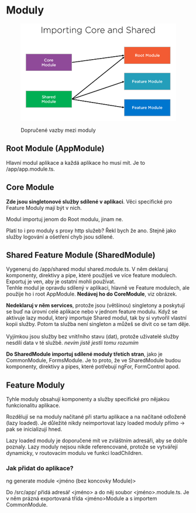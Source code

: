 # Moduly

<figure><img src=".gitbook/assets/image.png" alt=""><figcaption><p>Dopručené vazby mezi moduly</p></figcaption></figure>

## Root Module (AppModule)

Hlavní modul aplikace a každá aplikace ho musí mít. Je to /app/app.module.ts.&#x20;

## Core Module

**Zde jsou singletonové služby sdílené v aplikaci**. Věci specifické pro Feature Moduly mají být v nich.

Modul importuj jenom do Root modulu, jinam ne.

Platí to i pro moduly s proxy http služeb? Řekl bych že ano. Stejně jako služby logování a ošetření chyb jsou sdílené.&#x20;

## Shared Feature Module (SharedModule)

Vygeneruj do /app/shared modul shared.module.ts. V něm deklaruj komponenty, direktivy a pipe, které použiješ ve více feature modulech. Exportuj je ven, aby je ostatní mohli používat. \
Tenhle modul je opravdu sdílený v aplikaci, hlavně ve Feature modulech, ale použije ho i root AppModule. **Nedávej ho do CoreModule**, viz obrázek.

**Nedeklaruj v něm services**, protože jsou (většinou) singletony a poskytují se buď na úrovní celé aplikace nebo v jednom feature modulu. Když se aktivuje lazy modul, který importuje Shared modul, tak by si vytvořil vlastní kopii služby. Potom ta služba není singleton a můžeš se divit co se tam děje. \
\
Vyjímkou jsou služby bez vnitřního stavu (dat), protože uživatelé služby nesdílí data v té službě. _nevím jistě jestli tomu rozumím_

**Do SharedModule importuj sdílené moduly třetích stran**, jako je CommonModule, FormsModule. Je to proto, že ve SharedModule budou komponenty, direktivy a pipes, které potřebují ngFor, FormControl apod.

## Feature Moduly

Tyhle moduly obsahují komponenty a služby specifické pro nějakou funkcionalitu aplikace.

Rozdělují se na moduly načítané při startu aplikace a na načítané odloženě (lazy loaded). Je důležité nikdy neimportovat lazy loaded moduly přímo -> pak se inicializují hned.

Lazy loaded moduly je doporučené mít ve zvláštním adresáři, aby se dobře poznaly. Lazy moduly nejsou nikde referencované, protože se vytvářejí dynamicky, v routovacím modulu ve funkci loadChildren.

### Jak přidat do aplikace?

ng generate module \<jméno (bez koncovky Module)>

Do /src/app/ přidá adresář \<jméno> a do něj soubor \<jméno>.module.ts. Je v něm prázná exportovaná třída \<jméno>Module a s importem CommonModule.

